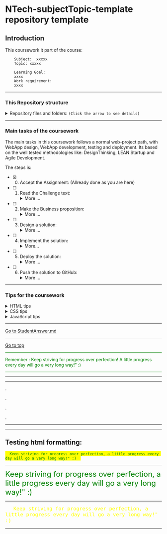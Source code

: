 # NTech-subjectTopic-template repository template

## Introduction

This coursework it part of the course:

        Subject:  xxxxx
        Topic: xxxxx
        
        Learning Goal: 
        xxxx
        Work requirement:
        xxxx

---

### This Repository structure

<details><summary>Repository files and folders: <code>(Click the arrow to see details)</code> </summary>

1. ***README.md*** - This is the README file for the student(s), with the general information about the coursework and the procedure for performing the coursework. It may contain links to one or more .md files, which contain where to find tutorials and selftests necessary to perform the coursework.
2. ***README_Teacher.md*** - This is the README file for the teacher, with the general information about the coursework and the procedure for authoring the coursework.
3. ***StudentAnswer.md*** - This is the file to write all answers of questions and challenges given in this Coursework.
4. ***Tutorials.md*** - This is the file to write all tutorials and selftests for this Coursework. The Markdown.md file will have a link to this file.  A link should also added in this file back to the README.md file to make it easier to navigate.
5. ***.gitignore*** - Here you can add all files and folders that you want to ignore to be pushed to GitHub repository.
6. ***src*** - This is the folder where the student put all the source code for the coursework.
7. ***doc*** - This is the folder where the teacher put additional documents for the coursework.
8. ***img*** - This is the folder where the teacher put images for the coursework.

</details>

---

### Main tasks of the coursework

The main tasks in this coursework follows a normal web-project path, with WebApp design, WebApp development, testing and deployment.
Its based on the well tested methodologies like: DesignThinking, LEAN Startup and Agile Development.

The steps is:
- [X] 0. Accept the Assignment: (Allready done as you are here)

- [ ] 1. Read the Challenge text:
        <details><summary>More ...</summary>
        *this is a short description of the challenge to be solved by this WebApp*
        The student(s) will read the challenge text and start working.  
        </details>
- [ ] 2. Make the Business proposition:
        <details><summary>More ...</summary>
        *What's in it for the end-user/organization ...*
        The student(s) will write down a business proposition (in the StudentAnswer.md file)
        </details>
- [ ] 3. Design a solution:
        <details><summary>More ...</summary>
        *How should the end-user/organization use the WebApp*  
        The student(s) will make a UX-design and then a UI-design for the WebApp.
        </details>
- [ ] 4. Implement the solution:
        <details><summary>More...</summary>
        *Implement the WebApp based on the design spec from previous step.*
        The student(s) will develop the WebApp using the src folder to write the source code ( HTML, CSS, JavaScript).  
        Tips:
        *you can use the following resources to help you with this*
        </details>
- [ ] 5. Deploy the solution:
        <details><summary>More ...</summary>
        ...
        </details>
- [ ] 6. Push the solution to GitHub:
        <details><summary>More ...</summary>
        *Push the WebApp to GitHub*
        When you are finished with the coursework, you can push the branch to GitHub to complete the assignment.     
        </details>

</details>

---

### Tips for the coursework

<details><summary>HTML tips</summary>

- Start with making a HTML-file in the src folder.
- Edit the HTML-file with your HTML-markup for your WebApp.
- Add CSS-styles to the HTML-file.
- Add JavaScript to the HTML-file.

Check the tutorial on [HTML-tutorial](https://www.w3schools.com/html/default.asp) for more details.

</details>
<details><summary>CSS tips</summary>

- Check the tutorial on [CSS-tutorial](https://www.w3schools.com/css/default.asp) for CSS-basics.

</details>
<details><summary>JavaScript tips</summary>

- Check the tutorial on [JavaScript-tutorial](https://www.w3schools.com/js/default.asp) for JavaScript-basics.

</details>

---

[Go to StudentAnswer.md](StudentAnswer.md#)

---

[Go to top](#)

<hr style="background: green" /> 
<span style="color: green">
Remember : Keep striving for progress over perfection! A little progress every day will go a very long way!" :)
</span>
<hr style="background: green" /> 

---
---

.

.

.

.

---

---

## Testing html formatting:

<span style="background: yellow">
<code style="color: green">  Keep striving for progress over perfection, a little progress every day will go a very long way!" :)  </code>
</span>

---

<span style="color: green;">
<font size="5">Keep striving for progress over perfection, a little progress every day will go a very long way!" :) </font>
</span>

---
  
<span>
<code style="color: yellow"> <font size="3">  Keep striving for progress over perfection, a little progress every day will go a very long way!" :)  </code>
</span>

---
  
